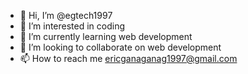- 👋 Hi, I’m @egtech1997
- 👀 I’m interested in coding
- 🌱 I’m currently learning web development
- 💞️ I’m looking to collaborate on web development
- 📫 How to reach me ericganaganag1997@gmail.com

<!---
egtech1997/egtech1997 is a ✨ special ✨ repository because its `README.md` (this file) appears on your GitHub profile.
You can click the Preview link to take a look at your changes.
--->
